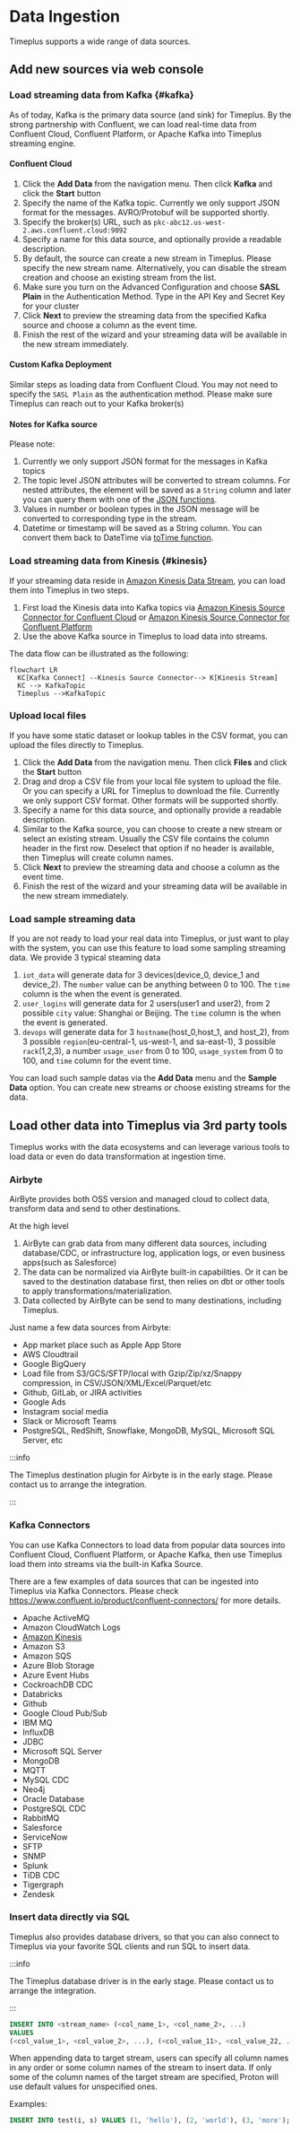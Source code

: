 # Data Ingestion

Timeplus supports a wide range of data sources.

## Add new sources via web console

### Load streaming data from Kafka {#kafka}

As of today, Kafka is the primary data source (and sink) for Timeplus. By the strong partnership with Confluent, we can load real-time data from Confluent Cloud, Confluent Platform, or Apache Kafka into Timeplus streaming engine.

#### Confluent Cloud

1. Click the **Add Data** from the navigation menu. Then click **Kafka** and click the **Start** button
2. Specify the name of the Kafka topic. Currently we only support JSON format for the messages. AVRO/Protobuf will be supported shortly.
3. Specify the broker(s) URL, such as `pkc-abc12.us-west-2.aws.confluent.cloud:9092`
4. Specify a name for this data source, and optionally provide a readable description.
5. By default, the source can create a new stream in Timeplus. Please specify the new stream name. Alternatively, you can disable the stream creation and choose an existing stream from the list.
6. Make sure you turn on the Advanced Configuration and choose **SASL Plain** in the Authentication Method. Type in the API Key and Secret Key for your cluster
7. Click **Next** to preview the streaming data from the specified Kafka source and choose a column as the event time. 
8. Finish the rest of the wizard and your streaming data will be available in the new stream immediately. 

#### Custom Kafka Deployment

Similar steps as loading data from Confluent Cloud. You may not need to specify the `SASL Plain` as the authentication method. Please make sure Timeplus can reach out to your Kafka broker(s)



#### Notes for Kafka source

Please note:

1. Currently we only support JSON format for the messages in Kafka topics
2. The topic level JSON attributes will be converted to stream columns. For nested attributes, the element will be saved as a `String` column and later you can query them with one of the [JSON functions](functions#processing-json).
3. Values in number or boolean types in the JSON message will be converted to corresponding type in the stream.
4. Datetime or timestamp will be saved as a String column. You can convert them back to DateTime via [toTime function](functions#totime).



### Load streaming data from Kinesis {#kinesis}

If your streaming data reside in [Amazon Kinesis Data Stream](https://aws.amazon.com/kinesis/data-streams/), you can load them into Timeplus in two steps.

1.  First load the Kinesis data into Kafka topics via [Amazon Kinesis Source Connector for Confluent Cloud](https://docs.confluent.io/cloud/current/connectors/cc-kinesis-source.html) or [Amazon Kinesis Source Connector for Confluent Platform](https://docs.confluent.io/kafka-connect-kinesis/current/overview.html)
2. Use the above Kafka source in Timeplus to load data into streams.

The data flow can be illustrated as the following:

```mermaid
flowchart LR
  KC[Kafka Connect] --Kinesis Source Connector--> K[Kinesis Stream]
  KC --> KafkaTopic
  Timeplus -->KafkaTopic
```



### Upload local files

If you have some static dataset or lookup tables in the CSV format, you can upload the files directly to Timeplus.

1. Click the **Add Data** from the navigation menu. Then click **Files** and click the **Start** button
2. Drag and drop a CSV file from your local file system to upload the file. Or you can specify a URL for Timeplus to download the file. Currently we only support CSV format. Other formats will be supported shortly.
3. Specify a name for this data source, and optionally provide a readable description.
4. Similar to the Kafka source, you can choose to create a new stream or select an existing stream. Usually the CSV file contains the column header in the first row. Deselect that option if no header is available, then Timeplus will create column names.
5. Click **Next** to preview the streaming data and choose a column as the event time. 
6. Finish the rest of the wizard and your streaming data will be available in the new stream immediately. 



### Load sample streaming data

If you are not ready to load your real data into Timeplus, or just want to play with the system, you can use this feature to load some sampling streaming data. We provide 3 typical steaming data

1. `iot_data` will generate data for 3 devices(device_0, device_1 and device_2). The `number` value can be anything between 0 to 100. The `time` column is the when the event is generated.
2. `user_logins` will generate data for 2 users(user1 and user2), from 2 possible `city` value: Shanghai or Beijing. The `time` column is the when the event is generated.
3. `devops` will generate data for 3 `hostname`(host_0,host_1, and host_2), from 3 possible `region`(eu-central-1, us-west-1, and sa-east-1), 3 possible `rack`(1,2,3), a number `usage_user` from 0 to 100, `usage_system` from 0 to 100, and `time` column for the event time.

You can load such sample datas via the **Add Data** menu and the **Sample Data** option. You can create new streams or choose existing streams for the data.



## Load other data into Timeplus via 3rd party tools

Timeplus works with the data ecosystems and can leverage various tools to load data or even do data transformation at ingestion time.



### Airbyte

AirByte provides both OSS version and managed cloud to collect data, transform data and send to other destinations. 

At the high level

1. AirByte can grab data from many different data sources, including database/CDC, or infrastructure log, application logs, or even business apps(such as Salesforce)
2. The data can be normalized via AirByte built-in capabilities. Or it can be saved to the destination database first, then relies on dbt or other tools to apply transformations/materialization. 
3. Data collected by AirByte can be send to many destinations, including Timeplus.

Just name a few data sources from Airbyte:

* App market place such as Apple App Store
* AWS Cloudtrail
* Google BigQuery
* Load file from S3/GCS/SFTP/local with Gzip/Zip/xz/Snappy compression, in CSV/JSON/XML/Excel/Parquet/etc
* Github, GitLab, or JIRA activities
* Google Ads
* Instagram social media
* Slack or Microsoft Teams
* PostgreSQL, RedShift, Snowflake, MongoDB, MySQL, Microsoft SQL Server, etc



:::info

The Timeplus destination plugin for Airbyte is in the early stage. Please contact us to arrange the integration. 

:::

### Kafka Connectors

You can use Kafka Connectors to load data from popular data sources into Confluent Cloud, Confluent Platform, or Apache Kafka, then use Timeplus load them into streams via the built-in Kafka Source.

There are a few examples of data sources that can be ingested into Timeplus via Kafka Connectors. Please check https://www.confluent.io/product/confluent-connectors/ for more details.

* Apache ActiveMQ
* Amazon CloudWatch Logs
* [Amazon Kinesis](#kinesis)
* Amazon S3 
* Amazon SQS
* Azure Blob Storage
* Azure Event Hubs
* CockroachDB CDC
* Databricks
* Github
* Google Cloud Pub/Sub
* IBM MQ
* InfluxDB
* JDBC
* Microsoft SQL Server
* MongoDB
* MQTT
* MySQL CDC
* Neo4j
* Oracle Database
* PostgreSQL CDC
* RabbitMQ
* Salesforce
* ServiceNow
* SFTP
* SNMP
* Splunk
* TiDB CDC
* Tigergraph
* Zendesk

### Insert data directly via SQL

Timeplus also provides database drivers, so that you can also connect to Timeplus via your favorite SQL clients and run SQL to insert data.

:::info

The Timeplus database driver is in the early stage. Please contact us to arrange the integration. 

:::

```sql
INSERT INTO <stream_name> (<col_name_1>, <col_name_2>, ...)
VALUES
(<col_value_1>, <col_value_2>, ...), (<col_value_11>, <col_value_22, ...), ...
```

When appending data to target stream, users can specify all column names in any order or some column names of the stream to insert data.
If only some of the column names of the target stream are specified, Proton will use default values for unspecified ones.

Examples:

```sql
INSERT INTO test(i, s) VALUES (1, 'hello'), (2, 'world'), (3, 'more');
```

